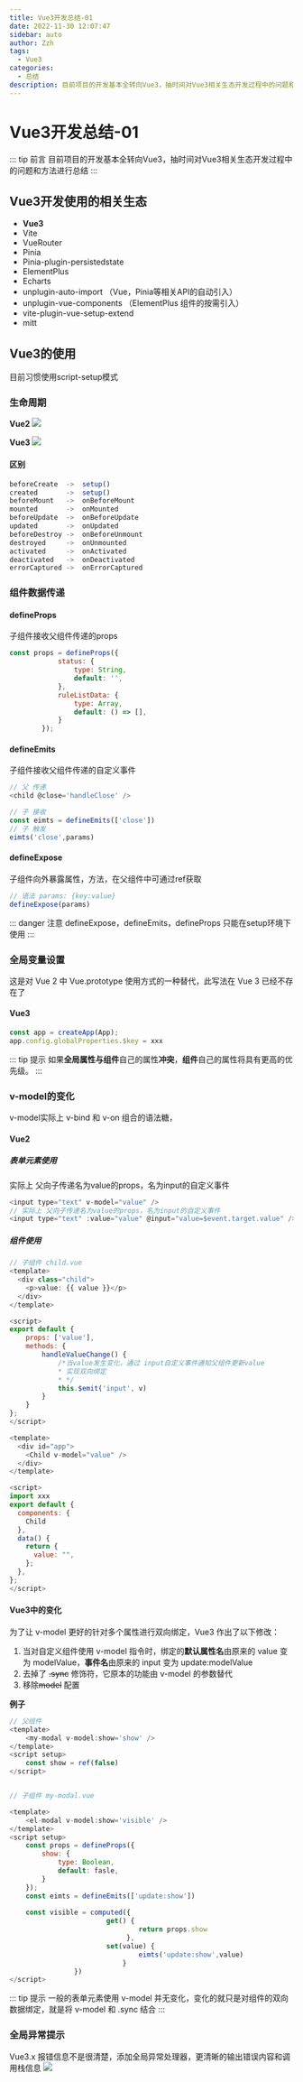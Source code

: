 ```yaml
---
title: Vue3开发总结-01
date: 2022-11-30 12:07:47
sidebar: auto
author: Zzh
tags:
  - Vue3
categories:
  - 总结
description: 目前项目的开发基本全转向Vue3，抽时间对Vue3相关生态开发过程中的问题和方法进行总结
---
```

# Vue3开发总结-01
::: tip 前言
目前项目的开发基本全转向Vue3，抽时间对Vue3相关生态开发过程中的问题和方法进行总结
:::

## Vue3开发使用的相关生态
* **Vue3**
* Vite
* VueRouter
* Pinia
* Pinia-plugin-persistedstate
* ElementPlus
* Echarts
* unplugin-auto-import （Vue，Pinia等相关API的自动引入）
* unplugin-vue-components （ElementPlus 组件的按需引入）
* vite-plugin-vue-setup-extend
* mitt

## Vue3的使用
目前习惯使用script-setup模式
### 生命周期
**Vue2**
![](https://cdn.jsdelivr.net/gh/zhihao2030/note-img@main/20221130122510.png)

**Vue3**
![](https://cdn.jsdelivr.net/gh/zhihao2030/note-img@main/20221130122609.png)
#### 区别
```javascript
beforeCreate  ->  setup()
created       ->  setup()
beforeMount   ->  onBeforeMount
mounted       ->  onMounted
beforeUpdate  ->  onBeforeUpdate
updated       ->  onUpdated
beforeDestroy ->  onBeforeUnmount
destroyed     ->  onUnmounted
activated     ->  onActivated
deactivated   ->  onDeactivated
errorCaptured ->  onErrorCaptured
```
### 组件数据传递
#### defineProps
子组件接收父组件传递的props
```javascript
const props = defineProps({
            status: {
                type: String,
                default: '',
            },
            ruleListData: {
                type: Array,
                default: () => [],
            }    
        });
```
#### defineEmits
子组件接收父组件传递的自定义事件
```javascript
// 父 传递
<child @close='handleClose' />

// 子 接收
const eimts = defineEmits(['close'])
// 子 触发
eimts('close',params)
```
#### defineExpose
子组件向外暴露属性，方法，在父组件中可通过ref获取
```javascript
// 语法 params: {key:value}
defineExpose(params)
```
::: danger 注意
defineExpose，defineEmits，defineProps 只能在setup环境下使用
:::

### 全局变量设置
这是对 Vue 2 中 Vue.prototype 使用方式的一种替代，此写法在 Vue 3 已经不存在了
#### Vue3
```javascript
const app = createApp(App);
app.config.globalProperties.$key = xxx
```
::: tip 提示
如果**全局属性与组件**自己的属性**冲突**，**组件**自己的属性将具有更高的优先级。
:::

### v-model的变化
v-model实际上 v-bind 和 v-on 组合的语法糖，

#### Vue2
##### 表单元素使用
实际上 父向子传递名为value的props，名为input的自定义事件
```javascript
<input type="text" v-model="value" />
// 实际上 父向子传递名为value的props，名为input的自定义事件
<input type="text" :value="value" @input="value=$event.target.value" />
```
##### 组件使用
```javascript
// 子组件 child.vue
<template>
  <div class="child">
    <p>value: {{ value }}</p>
  </div>
</template>

<script>
export default {
    props: ['value'],
    methods: {
        handleValueChange() {
            /*当value发生变化，通过 input自定义事件通知父组件更新value
            * 实现双向绑定
            * */
            this.$emit('input', v)
        }   
    }
};
</script>

```
```javascript
<template>
  <div id="app">
    <Child v-model="value" />
  </div>
</template>

<script>
import xxx
export default {
  components: {
    Child
  },
  data() {
    return {
      value: "",
    };
  },
};
</script>
```
#### Vue3中的变化
为了让 v-model 更好的针对多个属性进行双向绑定，Vue3 作出了以下修改：

1. 当对自定义组件使用 v-model 指令时，绑定的**默认属性名**由原来的 value 变为 modelValue，**事件名**由原来的 input 变为 update:modelValue
2. 去掉了 ~~.sync~~ 修饰符，它原本的功能由 v-model 的参数替代
3. 移除~~model~~ 配置

**例子**
```javascript
// 父组件
<template>
    <my-modal v-model:show='show' />
</template>    
<script setup>
    const show = ref(false)
</script>


// 子组件 my-modal.vue

<template>
    <el-modal v-model:show='visible' />
</template>
<script setup>
    const props = defineProps({
        show: {
            type: Boolean,
            default: fasle,
        }
    });
    const eimts = defineEmits(['update:show'])
    
    const visible = computed({
                        get() {
                                return props.show
                             },
                        set(value) {
                                eimts('update:show',value)  
                            }
                })
</script>
```

::: tip 提示
一般的表单元素使用 v-model 并无变化，变化的就只是对组件的双向数据绑定，就是将 v-model 和 .sync 结合
:::

### 全局异常提示
Vue3.x 报错信息不是很清楚，添加全局异常处理器，更清晰的输出错误内容和调用栈信息
![](https://cdn.jsdelivr.net/gh/zhihao2030/note-img@main/20221130133541.png)

